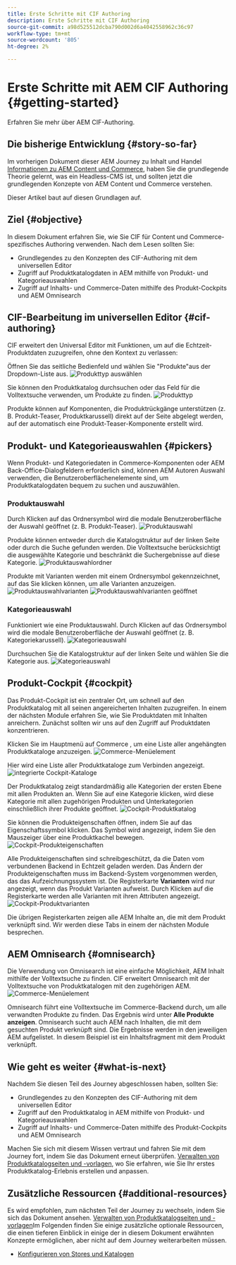 ```yaml
---
title: Erste Schritte mit CIF Authoring
description: Erste Schritte mit CIF Authoring
source-git-commit: a98d525512dcba790d002d6a4042558962c36c97
workflow-type: tm+mt
source-wordcount: '805'
ht-degree: 2%

---
```


# Erste Schritte mit AEM CIF Authoring {#getting-started}

Erfahren Sie mehr über AEM CIF-Authoring.

## Die bisherige Entwicklung {#story-so-far}

Im vorherigen Dokument dieser AEM Journey zu Inhalt und Handel [Informationen zu AEM Content und Commerce](/help/commerce-cloud/introduction.md), haben Sie die grundlegende Theorie gelernt, was ein Headless-CMS ist, und sollten jetzt die grundlegenden Konzepte von AEM Content und Commerce verstehen.

Dieser Artikel baut auf diesen Grundlagen auf.

## Ziel {#objective}

In diesem Dokument erfahren Sie, wie Sie CIF für Content und Commerce-spezifisches Authoring verwenden. Nach dem Lesen sollten Sie:

* Grundlegendes zu den Konzepten des CIF-Authoring mit dem universellen Editor
* Zugriff auf Produktkatalogdaten in AEM mithilfe von Produkt- und Kategorieauswahlen
* Zugriff auf Inhalts- und Commerce-Daten mithilfe des Produkt-Cockpits und AEM Omnisearch

## CIF-Bearbeitung im universellen Editor {#cif-authoring}

CIF erweitert den Universal Editor mit Funktionen, um auf die Echtzeit-Produktdaten zuzugreifen, ohne den Kontext zu verlassen:

Öffnen Sie das seitliche Bedienfeld und wählen Sie &quot;Produkte&quot;aus der Dropdown-Liste aus.
![Produkttyp auswählen](assets/asset-finder-overview.png)

Sie können den Produktkatalog durchsuchen oder das Feld für die Volltextsuche verwenden, um Produkte zu finden.
![Produkttyp](assets/asset-finder-search.png)

Produkte können auf Komponenten, die Produktrückgänge unterstützen (z. B. Produkt-Teaser, Produktkarussell) direkt auf der Seite abgelegt werden, auf der automatisch eine Produkt-Teaser-Komponente erstellt wird.

## Produkt- und Kategorieauswahlen {#pickers}

Wenn Produkt- und Kategoriedaten in Commerce-Komponenten oder AEM Back-Office-Dialogfeldern erforderlich sind, können AEM Autoren Auswahl verwenden, die Benutzeroberflächenelemente sind, um Produktkatalogdaten bequem zu suchen und auszuwählen.

### Produktauswahl

Durch Klicken auf das Ordnersymbol wird die modale Benutzeroberfläche der Auswahl geöffnet (z. B. Produkt-Teaser).
![Produktauswahl](assets/product-picker-open.png)

Produkte können entweder durch die Katalogstruktur auf der linken Seite oder durch die Suche gefunden werden. Die Volltextsuche berücksichtigt die ausgewählte Kategorie und beschränkt die Suchergebnisse auf diese Kategorie.
![Produktauswahlordner](assets/product-picker-folders.png)

Produkte mit Varianten werden mit einem Ordnersymbol gekennzeichnet, auf das Sie klicken können, um alle Varianten anzuzeigen.
![Produktauswahlvarianten](assets/product-picker-variants.png)
![Produktauswahlvarianten geöffnet](assets/product-picker-variants-open.png)

### Kategorieauswahl

Funktioniert wie eine Produktauswahl. Durch Klicken auf das Ordnersymbol wird die modale Benutzeroberfläche der Auswahl geöffnet (z. B. Kategoriekarussell).
![Kategorieauswahl](assets/category-picker-open.png)

Durchsuchen Sie die Katalogstruktur auf der linken Seite und wählen Sie die Kategorie aus.
![Kategorieauswahl](assets/category-picker-folders.png)

## Produkt-Cockpit {#cockpit}

Das Produkt-Cockpit ist ein zentraler Ort, um schnell auf den Produktkatalog mit all seinen angereicherten Inhalten zuzugreifen. In einem der nächsten Module erfahren Sie, wie Sie Produktdaten mit Inhalten anreichern. Zunächst sollten wir uns auf den Zugriff auf Produktdaten konzentrieren.

Klicken Sie im Hauptmenü auf Commerce , um eine Liste aller angehängten Produktkataloge anzuzeigen.
![Commerce-Menüelement](assets/commerce-menu-item.png)

Hier wird eine Liste aller Produktkataloge zum Verbinden angezeigt.
![integrierte Cockpit-Kataloge](assets/cockpit-Integrated-catalogs.png)

Der Produktkatalog zeigt standardmäßig alle Kategorien der ersten Ebene mit allen Produkten an. Wenn Sie auf eine Kategorie klicken, wird diese Kategorie mit allen zugehörigen Produkten und Unterkategorien einschließlich ihrer Produkte geöffnet.
![Cockpit-Produktkatalog](assets/cockpit-product-catalog.png)

Sie können die Produkteigenschaften öffnen, indem Sie auf das Eigenschaftssymbol klicken. Das Symbol wird angezeigt, indem Sie den Mauszeiger über eine Produktkachel bewegen.
![Cockpit-Produkteigenschaften](assets/cockpit-properties.png)

Alle Produkteigenschaften sind schreibgeschützt, da die Daten vom verbundenen Backend in Echtzeit geladen werden. Das Ändern der Produkteigenschaften muss im Backend-System vorgenommen werden, das das Aufzeichnungssystem ist. Die Registerkarte **Varianten** wird nur angezeigt, wenn das Produkt Varianten aufweist. Durch Klicken auf die Registerkarte werden alle Varianten mit ihren Attributen angezeigt.
![Cockpit-Produktvarianten](assets/cockpit-properties-variants.png)

Die übrigen Registerkarten zeigen alle AEM Inhalte an, die mit dem Produkt verknüpft sind. Wir werden diese Tabs in einem der nächsten Module besprechen.

## AEM Omnisearch {#omnisearch}

Die Verwendung von Omnisearch ist eine einfache Möglichkeit, AEM Inhalt mithilfe der Volltextsuche zu finden. CIF erweitert Omnisearch mit der Volltextsuche von Produktkatalogen mit den zugehörigen AEM.
![Commerce-Menüelement](assets/omnisearch.png)

Omnisearch führt eine Volltextsuche im Commerce-Backend durch, um alle verwandten Produkte zu finden. Das Ergebnis wird unter **Alle Produkte anzeigen**. Omnisearch sucht auch AEM nach Inhalten, die mit dem gesuchten Produkt verknüpft sind. Die Ergebnisse werden in den jeweiligen AEM aufgelistet. In diesem Beispiel ist ein Inhaltsfragment mit dem Produkt verknüpft.

## Wie geht es weiter {#what-is-next}

Nachdem Sie diesen Teil des Journey abgeschlossen haben, sollten Sie:

* Grundlegendes zu den Konzepten des CIF-Authoring mit dem universellen Editor
* Zugriff auf den Produktkatalog in AEM mithilfe von Produkt- und Kategorieauswahlen
* Zugriff auf Inhalts- und Commerce-Daten mithilfe des Produkt-Cockpits und AEM Omnisearch

Machen Sie sich mit diesem Wissen vertraut und fahren Sie mit dem Journey fort, indem Sie das Dokument erneut überprüfen. [Verwalten von Produktkatalogseiten und -vorlagen](catalog-templates.md), wo Sie erfahren, wie Sie Ihr erstes Produktkatalog-Erlebnis erstellen und anpassen.

## Zusätzliche Ressourcen {#additional-resources}

Es wird empfohlen, zum nächsten Teil der Journey zu wechseln, indem Sie sich das Dokument ansehen. [Verwalten von Produktkatalogseiten und -vorlagen](catalog-templates.md)Im Folgenden finden Sie einige zusätzliche optionale Ressourcen, die einen tieferen Einblick in einige der in diesem Dokument erwähnten Konzepte ermöglichen, aber nicht auf dem Journey weiterarbeiten müssen.

* [Konfigurieren von Stores und Katalogen](/help/commerce-cloud/getting-started.md#catalog)
